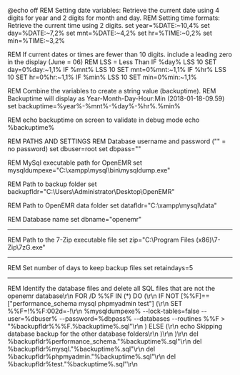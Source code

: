 @echo off
REM Setting date variables: Retrieve the current date using 4 digits for year and 2 digits for month and day.
REM Setting time formats: Retrieve the current time using 2 digits.
set year=%DATE:~10,4%
set day=%DATE:~7,2%
set mnt=%DATE:~4,2%
set hr=%TIME:~0,2%
set min=%TIME:~3,2%

REM If current dates or times are fewer than 10 digits. include a leading zero in the display (June = 06)
REM LSS = Less Than
IF %day% LSS 10 SET day=0%day:~1,1%
IF %mnt% LSS 10 SET mnt=0%mnt:~1,1%
IF %hr% LSS 10 SET hr=0%hr:~1,1%
IF %min% LSS 10 SET min=0%min:~1,1%

REM Combine the variables to create a string value (backuptime).
REM Backuptime will display as Year-Month-Day-Hour:Min (2018-01-18-09.59)
set backuptime=%year%-%mnt%-%day%-%hr%.%min%

REM echo backuptime on screen to validate in debug mode
echo %backuptime%


REM PATHS AND SETTINGS
REM Database username and password ("" = no password)
set dbuser=root
set dbpass=""

REM MySql executable path for OpenEMR
set mysqldumpexe="C:\xampp\mysql\bin\mysqldump.exe"

REM Path to backup folder
set backupfldr="C:\Users\Administrator\Desktop\OpenEMR\"

REM Path to OpenEMR data folder
set datafldr="C:\xampp\mysql\data"

REM Database name
set dbname="openemr"

--------------------




REM Path to the 7-Zip executable file
set zip="C:\Program Files (x86)\7-Zip\7zG.exe"

---------------------------

REM Set number of days to keep backup files
set retaindays=5


---------------------------------
REM Identify the database files and delete all SQL files that are not the openemr database\r\n
FOR /D %%F IN (*) DO (\r\n
IF NOT [%%F]==["performance_schema mysql phpmyadmin test"] (\r\n
SET %%F=!%%F:002d=-!\r\n
%mysqldumpexe% --lock-tables=false --user=%dbuser% --password=%dbpass% --databases --routines %%F > "%backupfldr%%%F.%backuptime%.sql"\r\n
) ELSE (\r\n
echo Skipping database backup for the other database folders\r\n
)\r\n
)\r\n
del %backupfldr%performance_schema."%backuptime%.sql"\r\n
del %backupfldr%mysql."%backuptime%.sql"\r\n
del %backupfldr%phpmyadmin."%backuptime%.sql"\r\n
del %backupfldr%test."%backuptime%.sql"\r\n
